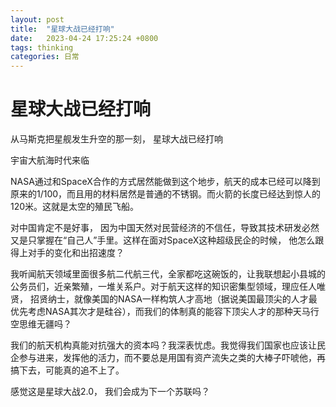 ```yaml
---
layout: post
title:  "星球大战已经打响"
date:   2023-04-24 17:25:24 +0800
tags: thinking
categories: 日常
---
```


#  星球大战已经打响

从马斯克把星舰发生升空的那一刻， 星球大战已经打响

宇宙大航海时代来临

NASA通过和SpaceX合作的方式居然能做到这个地步，航天的成本已经可以降到原来的1/100，而且用的材料居然是普通的不锈钢。而火箭的长度已经达到惊人的120米。这就是太空的殖民飞船。

对中国肯定不是好事， 因为中国天然对民营经济的不信任，导致其技术研发必然又是只掌握在“自己人”手里。这样在面对SpaceX这种超级民企的时候， 他怎么跟得上对手的变化和出招速度？ 

我听闻航天领域里面很多航二代航三代，全家都吃这碗饭的，让我联想起小县城的公务员们，近亲繁殖，一堆关系户。对于航天这样的知识密集型领域，理应任人唯贤， 招贤纳士，就像美国的NASA一样构筑人才高地（据说美国最顶尖的人才最优先考虑NASA其次才是硅谷），而我们的体制真的能容下顶尖人才的那种天马行空思维无疆吗？

我们的航天机构真能对抗强大的资本吗？我深表忧虑。我觉得我们国家也应该让民企参与进来，发挥他的活力，而不要总是用国有资产流失之类的大棒子吓唬他，再搞下去，可能真的追不上了。

感觉这是星球大战2.0， 我们会成为下一个苏联吗？

